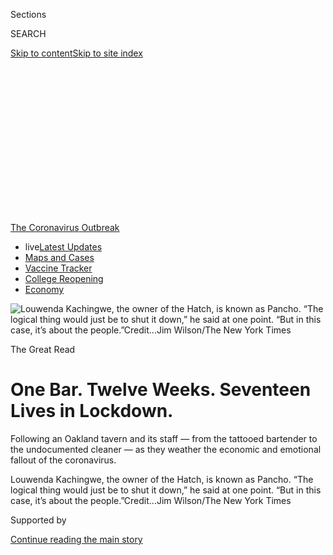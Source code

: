 <div id="app">

<div>

<div>

<div>

<div class="NYTAppHideMasthead css-ikk3s8 e1suatyy0">

<div class="section css-133zg39 e1suatyy2">

<div class="css-eph4ug er09x8g0">

<div class="css-6n7j50">

</div>

<span class="css-1dv1kvn">Sections</span>

<div class="css-10488qs">

<span class="css-1dv1kvn">SEARCH</span>

</div>

[Skip to content](#site-content)[Skip to site
index](#site-index)

</div>

<div class="css-10698na e1huz5gh0">

</div>

</div>

</div>

</div>

<div data-aria-hidden="false">

<div id="site-content" data-role="main">

<div>

<div class="css-1aor85t" style="opacity:0.000000001;z-index:-1;visibility:hidden">

<div class="css-1hqnpie">

<div class="css-epjblv">

<span class="css-17xtcya">[Business](/section/business)</span><span class="css-x15j1o">|</span><span class="css-fwqvlz">One
Bar. Twelve Weeks. Seventeen Lives in
Lockdown.</span>

</div>

<div class="css-k008qs">

<div class="css-1iwv8en">

<span class="css-18z7m18"></span>

<div>

</div>

</div>

<span class="css-1n6z4y">https://nyti.ms/3hhFUy3</span>

<div class="css-1705lsu">

<div class="css-4xjgmj">

<div class="css-4skfbu" data-role="toolbar" data-aria-label="Social Media Share buttons, Save button, and Comments Panel with current comment count" data-testid="share-tools">

  - 
  - 
  - 
  - 
    
    <div class="css-6n7j50">
    
    </div>

  - 
  - 

</div>

</div>

</div>

</div>

</div>

</div>

<div id="NYT_TOP_BANNER_REGION" class="css-11qgg8s">

<div>

<div id="styln-prism-menu-1592847958612" class="section interactive-content interactive-size-medium css-1du2ztb">

<div class="css-17ih8de interactive-body">

<div id="scroll-container" class="css-1gj85ro">

[<span class="styln-title-wrap"><span class="css-1pje3qr">The
Coronavirus</span><span class="css-1pje3qr">
Outbreak</span></span>](https://www.nytimes3xbfgragh.onion/news-event/coronavirus?action=click&pgtype=Article&state=default&region=TOP_BANNER&context=storylines_menu)

  - <span class="css-kqxiym" data-emphasize="true">live</span>[Latest
    Updates](https://www.nytimes3xbfgragh.onion/2020/08/03/world/coronavirus-covid-19.html?action=click&pgtype=Article&state=default&region=TOP_BANNER&context=storylines_menu)
  - [Maps and
    Cases](https://www.nytimes3xbfgragh.onion/interactive/2020/us/coronavirus-us-cases.html?action=click&pgtype=Article&state=default&region=TOP_BANNER&context=storylines_menu)
  - [Vaccine
    Tracker](https://www.nytimes3xbfgragh.onion/interactive/2020/science/coronavirus-vaccine-tracker.html?action=click&pgtype=Article&state=default&region=TOP_BANNER&context=storylines_menu)
  - [College
    Reopening](https://www.nytimes3xbfgragh.onion/2020/08/02/us/covid-college-reopening.html?action=click&pgtype=Article&state=default&region=TOP_BANNER&context=storylines_menu)
  - [Economy](https://www.nytimes3xbfgragh.onion/live/2020/08/03/business/stock-market-today-coronavirus?action=click&pgtype=Article&state=default&region=TOP_BANNER&context=storylines_menu)

</div>

</div>

</div>

</div>

</div>

<div id="fullBleedHeaderContent">

<div class="css-9fsmc8">

![<span class="css-16f3y1r e13ogyst0" data-aria-hidden="true">Louwenda
Kachingwe, the owner of the Hatch, is known as Pancho. “The logical
thing would just be to shut it down,” he said at one point. “But in this
case, it’s about the
people.”</span><span class="css-cnj6d5 e1z0qqy90" itemprop="copyrightHolder"><span class="css-1ly73wi e1tej78p0">Credit...</span><span><span>Jim
Wilson/The New York
Times</span></span></span>](https://static01.graylady3jvrrxbe.onion/images/2020/06/14/business/00virus-hatch/merlin_170816781_2dbce79d-2427-4b1b-9094-8e8441b850db-articleLarge.jpg?quality=75&auto=webp&disable=upscale)

</div>

<div class="css-1pumfk">

<span class="css-10ej3is ezdmqqa0">The Great Read</span>

<div class="css-1vkm6nb ehdk2mb0">

# One Bar. Twelve Weeks. Seventeen Lives in Lockdown.

</div>

Following an Oakland tavern and its staff — from the tattooed bartender
to the undocumented cleaner — as they weather the economic and emotional
fallout of the coronavirus.

</div>

<div class="css-nwzfg5 e1gnum310">

<span class="css-1f9pvn2 business">Louwenda Kachingwe, the owner of the
Hatch, is known as Pancho. “The logical thing would just be to shut it
down,” he said at one point. “But in this case, it’s about the
people.”</span><span class="css-cnj6d5 e1z0qqy90" itemprop="copyrightHolder"><span class="css-1ly73wi e1tej78p0">Credit...</span><span><span>Jim
Wilson/The New York Times</span></span></span>

</div>

<div id="sponsor-wrapper" class="css-1hyfx7x">

<div id="sponsor-slug" class="css-19vbshk">

Supported by

</div>

[Continue reading the main
story](#after-sponsor)

<div id="sponsor" class="ad sponsor-wrapper" style="text-align:center;height:100%;display:block">

</div>

<div id="after-sponsor">

</div>

</div>

<div class="css-1wx1auc e1gnum311">

<div class="css-18e8msd">

<div class="css-vp77d3 epjyd6m0">

<div class="css-hus3qt ey68jwv0" data-aria-hidden="true">

[![Jack
Nicas](https://static01.graylady3jvrrxbe.onion/images/2018/11/26/multimedia/author-jack-nicas/author-jack-nicas-thumbLarge.png
"Jack Nicas")](https://www.nytimes3xbfgragh.onion/by/jack-nicas)

</div>

<div class="css-1baulvz">

By [<span class="css-1baulvz last-byline" itemprop="name">Jack
Nicas</span>](https://www.nytimes3xbfgragh.onion/by/jack-nicas)

</div>

</div>

  - 
    
    <div class="css-ld3wwf e16638kd2">
    
    June 11,
    2020
    
    </div>

  - 
    
    <div class="css-4xjgmj">
    
    <div class="css-d8bdto" data-role="toolbar" data-aria-label="Social Media Share buttons, Save button, and Comments Panel with current comment count" data-testid="share-tools">
    
      - 
      - 
      - 
      - 
        
        <div class="css-6n7j50">
        
        </div>
    
      - 
      - 
    
    </div>
    
    </div>

</div>

</div>

</div>

<div class="section meteredContent css-1r7ky0e" name="articleBody" itemprop="articleBody">

<div class="css-1fanzo5 StoryBodyCompanionColumn">

<div class="css-53u6y8">

OAKLAND, Calif. — Cold beer flowed, soul music played and regulars lined
the redwood bar to order tequila shots and tater tots. No one wore
masks, many hugged, and the staff passed a joint out front.

A scene from a bygone era, it was March 16, the final night before the
nation’s first effective coronavirus lockdown. Hours earlier, officials
across the San Francisco Bay Area had ordered most businesses to close
at midnight for at least three weeks. In response, the staff of the
Hatch, a cozy locals’ bar in downtown Oakland, opened its doors to bring
people together for one last night of drinks — and pay.

Robin Easterbrook, the Hatch’s tattooed manager, served beers and
whiskey to a municipal-bonds trader and a fried-chicken cook, two stools
apart.

“We’re six years running, so hopefully something like this doesn’t wipe
us out,” she said from behind the bar, her dyed orange-and-pink hair
peeking out from a baseball cap. “It’s frustrating, because I don’t have
all the answers to give to our team, other than my word that we’re going
to do our best to make sure that you get taken care of.”

</div>

</div>

<div class="css-1fanzo5 StoryBodyCompanionColumn">

<div class="css-53u6y8">

Behind a curtain, Santos, a 56-year-old Guatemalan immigrant, pressed
burgers to the grill. He and his six children in the Bay Area had all
received word that day that they no longer had jobs. He planned to
return to the three-bedroom house on the outskirts of Oakland that he
shared with 11 family members and stay put. “I want to respect the law,”
he said in Spanish. “But my worry is my rent, food.” The Hatch’s other
cook, Leonardo Garcia, fried fresh tortillas into chips and packed meat
into the freezer for the bar’s sudden hibernation.

</div>

</div>

<div class="css-79elbk" data-testid="photoviewer-wrapper">

<div class="css-z3e15g" data-testid="photoviewer-wrapper-hidden">

</div>

<div class="css-1a48zt4 ehw59r15" data-testid="photoviewer-children">

![<span class="css-16f3y1r e13ogyst0" data-aria-hidden="true">The Hatch
in January. When the bar first opened, it offered a single India pale
ale and a bacon-wrapped hot dog. Both are still on the
menu.</span><span class="css-cnj6d5 e1z0qqy90" itemprop="copyrightHolder"><span class="css-1ly73wi e1tej78p0">Credit...</span><span>Jim
Wilson/The New York
Times</span></span>](https://static01.graylady3jvrrxbe.onion/images/2020/06/14/business/00virus-hatch2/00virus-hatch2-articleLarge.jpg?quality=75&auto=webp&disable=upscale)

</div>

</div>

<div class="css-1fanzo5 StoryBodyCompanionColumn">

<div class="css-53u6y8">

Shelter-in-place orders in the United States and beyond have forced
millions of businesses to close, some for good. Amid that loss, there
are countless stories of the places that people loved and that made
their communities special — like my local watering hole, the Hatch.

It’s a laid-back melting pot of a bar, where the art is abundant and the
cans of Tecate are $3. The night before the lockdown, I persuaded the
staff to share their finances and lives over the next three months.

On that Monday night, Kenny Bloom, a bartender, was fairly zen. “Am I
worried? Of course I’m worried. Is it the end of the world, though? No,”
he said. “If society crashes, whatever. We’ll rebuild it.” Antoine
Towers, the bouncer, was more fatalistic. He forecast riots. “Three
weeks of not making any money?” he said, standing outside the bar.
“People are going to do what they have to do.”

</div>

</div>

<div class="css-1fanzo5 StoryBodyCompanionColumn">

<div class="css-53u6y8">

Not all of the bar’s 17 employees were there for the impromptu farewell
party. Abel Oleson, another bartender, had served drinks that afternoon
but was now quarantined inside his home, worried about his asthma and
nearly empty bank account. Maria, an undocumented immigrant who cleaned
the Hatch each morning, was already in bed, set to awake around dawn for
a final scrubbing of the floors.

Eventually, the owner entered. Wearing a black beanie over his
dreadlocks, Louwenda Kachingwe, known to everyone as Pancho, looked
relaxed as he greeted customers and employees with a broad smile. Then
he started to do some math. The rent was $6,200, and two days earlier,
he had agreed to take on the $2,600 lease next door for a long-planned
sister bar.

“I know,” he said. “It’s a problem.” He burst out in nervous laughter.

“Are we laughing, or are we crying?” Ms. Easterbrook asked.

“That’s the crying laugh,” he replied.

On a scale of one to 10, Mr. Kachingwe said, his anxiety about the bar’s
future was a nine. “Three weeks is doable. But what I’ve been told is,
it’s probably realistically eight weeks,” he said. “If it’s eight weeks,
then I’m just like: How does anyone survive
that?”

## ‘Closed mouths don’t get fed’

</div>

</div>

<div class="css-79elbk" data-testid="photoviewer-wrapper">

<div class="css-z3e15g" data-testid="photoviewer-wrapper-hidden">

</div>

<div class="css-1a48zt4 ehw59r15" data-testid="photoviewer-children">

<div class="css-1xdhyk6 erfvjey0">

<span class="css-1ly73wi e1tej78p0">Image</span>

<div class="css-zjzyr8">

<div data-testid="lazyimage-container" style="height:257.77777777777777px">

</div>

</div>

</div>

<span class="css-16f3y1r e13ogyst0" data-aria-hidden="true">Robin
Easterbrook, center, and Mr. Kachingwe, right, board up the bar on March
17.</span><span class="css-cnj6d5 e1z0qqy90" itemprop="copyrightHolder"><span class="css-1ly73wi e1tej78p0">Credit...</span><span>Jim
Wilson/The New York Times</span></span>

</div>

</div>

<div class="css-1fanzo5 StoryBodyCompanionColumn">

<div class="css-53u6y8">

The Hatch used to be a Hawaiian barbecue joint with orange carpets. “It
was nasty,” Mr. Kachingwe said. He leased it anyway, tore out the
carpets and built wooden tables and benches with some friends.

The Hatch opened in November 2014, a side-street hideaway just off
Oakland’s main drag. It offered a single India pale ale ** and a
bacon-wrapped hot dog. (Both are still on the menu.) Customers drank out
of red Solo cups and sat on chairs borrowed from a restaurant down the
street. Mr. Kachingwe slept on a couch upstairs.

</div>

</div>

<div class="css-1fanzo5 StoryBodyCompanionColumn">

<div class="css-53u6y8">

Mr. Kachingwe, 40, was used to risks. His childhood took him from
Chegutu, a village in Zimbabwe without electricity, to Coralville, Iowa,
where his stepfather had gotten a job as a professor when he was 10.
Fifteen years later, he moved to San Francisco and ended up managing a
popular Senegalese spot known for its dance floor. (The owner promoted
him because he didn’t drink.) Eventually he thought owning his own place
would give him more time to play guitar and write screenplays (wrong),
so he looked to Oakland.

“The first goal was completely selfish,” he said. “And then immediately,
you realize it has nothing to do with you.”

The Hatch grew into a community hub*.* The narrow two-story bar,
jacketed in reclaimed fence boards and local art, became a hangout for
the city’s artists, musicians and writers, as well as waiters,
bartenders and baristas. Upstairs were free comedy and rap shows, and
Mr. Kachingwe hung a bedsheet to project obscure movies. The success
helped drive sales from about $250,000 in its first year to more than
$700,000 in
2019.

<div id="NYT_MAIN_CONTENT_1_REGION" class="css-9tf9ac">

<div>

<div id="styln-covid-updates-markets" class="section interactive-content interactive-size-medium css-1ftcdic">

<div class="css-17ih8de interactive-body">

<div id="styln-briefing-block">

<div class="briefing-block-header-section">

# [Latest Updates: Economy](https://www.nytimes3xbfgragh.onion/live/2020/08/03/business/stock-market-today-coronavirus?action=click&pgtype=Article&state=default&region=MAIN_CONTENT_1&context=storylines_live_updates)

</div>

<div class="briefing-block-lb-items">

<div class="briefing-block-update-time">

[11h
ago](https://www.nytimes3xbfgragh.onion/live/2020/08/03/business/stock-market-today-coronavirus?action=click&pgtype=Article&state=default&region=MAIN_CONTENT_1&context=storylines_live_updates#the-chicago-fed-president-says-its-up-to-congress-to-save-the-economy)

</div>

<div>

[The Chicago Fed president says it’s up to Congress to save the
economy.](https://www.nytimes3xbfgragh.onion/live/2020/08/03/business/stock-market-today-coronavirus?action=click&pgtype=Article&state=default&region=MAIN_CONTENT_1&context=storylines_live_updates#the-chicago-fed-president-says-its-up-to-congress-to-save-the-economy)

</div>

<div class="briefing-block-update-time">

[11h
ago](https://www.nytimes3xbfgragh.onion/live/2020/08/03/business/stock-market-today-coronavirus?action=click&pgtype=Article&state=default&region=MAIN_CONTENT_1&context=storylines_live_updates#faa-says-boeing-has-effectively-mitigated-defects-in-the-737-max)

</div>

<div>

[F.A.A. says Boeing has ‘effectively mitigated’ defects in the 737
Max.](https://www.nytimes3xbfgragh.onion/live/2020/08/03/business/stock-market-today-coronavirus?action=click&pgtype=Article&state=default&region=MAIN_CONTENT_1&context=storylines_live_updates#faa-says-boeing-has-effectively-mitigated-defects-in-the-737-max)

</div>

<div class="briefing-block-update-time">

[14h
ago](https://www.nytimes3xbfgragh.onion/live/2020/08/03/business/stock-market-today-coronavirus?action=click&pgtype=Article&state=default&region=MAIN_CONTENT_1&context=storylines_live_updates#small-businesses-got-emergency-loans-but-not-what-they-expected)

</div>

<div>

[Small businesses got emergency loans, but not what they
expected.](https://www.nytimes3xbfgragh.onion/live/2020/08/03/business/stock-market-today-coronavirus?action=click&pgtype=Article&state=default&region=MAIN_CONTENT_1&context=storylines_live_updates#small-businesses-got-emergency-loans-but-not-what-they-expected)

</div>

</div>

<div class="briefing-block-footer">

<div class="briefing-block-footer-meta">

[See more
updates](https://www.nytimes3xbfgragh.onion/live/2020/08/03/business/stock-market-today-coronavirus?action=click&pgtype=Article&state=default&region=MAIN_CONTENT_1&context=storylines_live_updates)

</div>

<div class="briefing-block-briefinglinks">

<span>More live coverage:</span>
[Global](https://www.nytimes3xbfgragh.onion/2020/08/03/world/coronavirus-covid-19.html?action=click&pgtype=Article&state=default&region=MAIN_CONTENT_1&context=storylines_live_updates)

</div>

</div>

</div>

</div>

</div>

</div>

</div>

Now — on March 17, a Tuesday — Mr. Kachingwe and Ms. Easterbrook were
packing up the booze and boarding up the windows. On top of the $8,800
in rent, an advertising contract with Yelp was $1,000 a month. The
point-of-sale system was $284. Cable and internet, $180. The alarm
system, $165. Ms. Easterbrook poured a beer and then remembered that the
six tapped kegs would also soon go flat — another $1,200. “We’re about
to find out what we can and can’t pay for,” Mr. Kachingwe said.

Within days, he had a creative plan for survival: Use the Hatch’s tiny
kitchen to cater meals for a government operations hub a few miles away.
He had already met with city officials.

“We have a saying that closed mouths don’t get fed,” he said. “My main
goal is just trying to figure out how we can possibly, one, survive, and
two, get people anything in their pockets.”

A few days later, Mr. Kachingwe said the catering idea was looking
unlikely. But he had a new plan: The Hatch would become a takeout joint.
“We’re going to see what it looks like,” Mr. Kachingwe said. “Because I
have no
clue.”

</div>

</div>

<div class="css-1fanzo5 StoryBodyCompanionColumn">

<div class="css-53u6y8">

## ‘Bien, gracias a Dios’

</div>

</div>

<div class="css-79elbk" data-testid="photoviewer-wrapper">

<div class="css-z3e15g" data-testid="photoviewer-wrapper-hidden">

</div>

<div class="css-1a48zt4 ehw59r15" data-testid="photoviewer-children">

<div class="css-1xdhyk6 erfvjey0">

<span class="css-1ly73wi e1tej78p0">Image</span>

<div class="css-zjzyr8">

<div data-testid="lazyimage-container" style="height:257.77777777777777px">

</div>

</div>

</div>

<span class="css-16f3y1r e13ogyst0" data-aria-hidden="true">Santos lives
with 11 family members. He and his six children in the Bay Area all
received word they lost their jobs on the same
day.</span><span class="css-cnj6d5 e1z0qqy90" itemprop="copyrightHolder"><span class="css-1ly73wi e1tej78p0">Credit...</span><span>Jim
Wilson/The New York Times</span></span>

</div>

</div>

<div class="css-1fanzo5 StoryBodyCompanionColumn">

<div class="css-53u6y8">

Santos is the sort of man who blesses you when he meets you. “Que Dios
te bendiga,” he says. When you ask him how he is, he often replies,
“Bien, gracias a Dios.” And when you part ways, he offers another
blessing for the road.

By early April, weeks into joblessness, he was still optimistic. He had
begun taking morning walks in the hills and leading nightly family
prayer circles. “Almost every day, we are praying that God takes
control,” said Santos, who asked to be identified only by his first name
because of his family’s immigration status.

God had carried him through difficult times before, he said. His first
five years in the United States were spent working 70 hours a week in a
buffet for less than $5 an hour and a bed in a house crammed with
colleagues. After authorities raided the place for human trafficking, he
lost his job and his home. Eventually he found dishwashing work and
welcomed four of his children to the United States from Guatemala.

In 2016, he began working the grill at the Hatch and settled in there,
making roughly $2,500 a month. He sent a slice of his pay to his wife
and remaining two children in Guatemala, whom he hasn’t seen in 12
years. Last year, he won legal residence. Life had been improving.

Now he wasn’t sure if he could pay rent. When I visited him one day in
early April at the three-bedroom house beneath elevated train tracks
that he shared with four children and seven grandchildren, he swung open
the iron security gate, wiped his bleary eyes and smiled to reveal his
missing teeth.

Standing in the driveway, amid scattered children’s toys and bags of
empty cans collected from the Hatch, he said the family had just barely
made their $2,860 rent for March, plus about $500 more for utilities. He
and his children had applied for jobs at a recycling plant and a
tortilla-chip factory, but were turned away. “We are OK right now,
assuming this ends in a week or two,” he said. “But if this goes on
longer, then it really worries me.”

</div>

</div>

<div class="css-1fanzo5 StoryBodyCompanionColumn">

<div class="css-53u6y8">

I asked him if he had any questions. He hesitated. If it wasn’t too much
trouble, he said before blessing me, did I know of any place that was
hiring?

## ‘Right now our worry is financial’

</div>

</div>

<div class="css-79elbk" data-testid="photoviewer-wrapper">

<div class="css-z3e15g" data-testid="photoviewer-wrapper-hidden">

</div>

<div class="css-1a48zt4 ehw59r15" data-testid="photoviewer-children">

<div class="css-1xdhyk6 erfvjey0">

<span class="css-1ly73wi e1tej78p0">Image</span>

<div class="css-zjzyr8">

<div data-testid="lazyimage-container" style="height:257.77777777777777px">

</div>

</div>

</div>

<span class="css-16f3y1r e13ogyst0" data-aria-hidden="true">Maria on her
porch. She lost her job as the Hatch’s cleaner just as her back pain got
worse.</span><span class="css-cnj6d5 e1z0qqy90" itemprop="copyrightHolder"><span class="css-1ly73wi e1tej78p0">Credit...</span><span>Jim
Wilson/The New York Times</span></span>

</div>

</div>

<div class="css-1fanzo5 StoryBodyCompanionColumn">

<div class="css-53u6y8">

A few miles away, Maria, the Hatch’s cleaner, was having a more
difficult start. Her nagging back pain had sharpened, and at times, she
couldn’t walk. She started paying for $100 chiropractor sessions, a
service not covered by her health insurance, cutting sharply into her
slim savings. (We agreed to publish only her first name because of her
immigration status.)

Like Santos, Maria and her husband have scraped by since they arrived in
the Bay Area from Coeneo, a small town in Mexico, in 1998. Her husband
labored in the smoky kitchens of cramped East Bay restaurants, working
under fake $20 documents, while she collected bottles and cans and
raised their children.

Since 2016, Maria, 55, has taken the 7 a.m. bus to the Hatch to clean,
earning sometimes $400 a week, or about $20,000 a year. (Her husband
sometimes helped her, but was otherwise unemployed.) The family could
hardly afford life before the virus. Their share of the monthly rent
costs $1,000; Maria’s stepdaughter, who works at a Toyota dealership,
has helped keep them afloat.

“Right now our worry is financial. To pay the rent, to pay the bills, to
buy food,” Maria said in Spanish. “Because the diseases themselves,
thank God, haven’t touched us yet.”

</div>

</div>

<div class="css-79elbk" data-testid="photoviewer-wrapper">

<div class="css-z3e15g" data-testid="photoviewer-wrapper-hidden">

</div>

<div class="css-1a48zt4 ehw59r15" data-testid="photoviewer-children">

<div class="css-1xdhyk6 erfvjey0">

<span class="css-1ly73wi e1tej78p0">Image</span>

<div class="css-zjzyr8">

<div data-testid="lazyimage-container" style="height:580px">

</div>

</div>

</div>

<span class="css-16f3y1r e13ogyst0" data-aria-hidden="true">Abel Oleson,
a bartender at the Hatch, was worried about his asthma and empty bank
account as the lockdown
began.</span><span class="css-cnj6d5 e1z0qqy90" itemprop="copyrightHolder"><span class="css-1ly73wi e1tej78p0">Credit...</span><span>Jim
Wilson/The New York Times</span></span>

</div>

</div>

<div class="css-1fanzo5 StoryBodyCompanionColumn">

<div class="css-53u6y8">

Mr. Oleson, the bartender, was also struggling. After a grocery run and
a $270 late phone bill, he said he had just $20 to his name and plenty
more in debt. His girlfriend had left her job at a marijuana dispensary,
in part to protect Mr. Oleson, who worried his asthma put him at
particular risk of the virus. “I’m completely broke,” he said, adding an
expletive. “This couldn’t have come at a worse time.”

</div>

</div>

<div class="css-1fanzo5 StoryBodyCompanionColumn">

<div class="css-53u6y8">

Mr. Oleson, 34 and from Portland, Ore., is the kind of hipster who plays
1970s soul vinyls during his DJ sets but wears 1980s metal shirts around
town. When we met, he had a bushy beard beneath his mask and lots of
tattoos he couldn’t explain. “No story,” he said, when I asked him about
a goat head spitting fire on his triceps.

He took home roughly $2,000 a month at the Hatch and spent about half on
rent and bills. When the lockdown began, he immediately filed for
unemployment and food stamps. Mr. Oleson said he also felt lucky to have
another safety net: his sister. She could lend him more money if needed;
she was already doing his laundry and had sewn him a mask. “By May,
hopefully it’ll swing back,” he said, “and I’ll only be a couple
thousand in
debt.”

## ‘The logical thing would just be to shut it down’

</div>

</div>

<div class="css-79elbk" data-testid="photoviewer-wrapper">

<div class="css-z3e15g" data-testid="photoviewer-wrapper-hidden">

</div>

<div class="css-1a48zt4 ehw59r15" data-testid="photoviewer-children">

<div class="css-1xdhyk6 erfvjey0">

<span class="css-1ly73wi e1tej78p0">Image</span>

<div class="css-zjzyr8">

<div data-testid="lazyimage-container" style="height:257.77777777777777px">

</div>

</div>

</div>

<span class="css-16f3y1r e13ogyst0" data-aria-hidden="true">Starting an
experiment:
Takeout.</span><span class="css-cnj6d5 e1z0qqy90" itemprop="copyrightHolder"><span class="css-1ly73wi e1tej78p0">Credit...</span><span>Jim
Wilson/The New York Times</span></span>

</div>

</div>

<div class="css-1fanzo5 StoryBodyCompanionColumn">

<div class="css-53u6y8">

Takeout, it turns out, is not so easy. To start, the Hatch didn’t have a
phone, so Mr. Kachingwe posted his cell on the website. He and Ms.
Easterbrook had to scour stores to find takeout containers, beer
growlers and Mason jars for to-go cocktails. Their point-of-sale system
couldn’t handle internet orders, so they contracted with a new company,
which required building an online menu. One weekday in late March, I
walked into the bar to find Ms. Easterbrook hunched over her laptop,
painstakingly adding custom sauce options for all the varieties of
chicken wings.

Yelp, the online-review site, locked them out because of an overdue
bill, so they couldn’t alert prospective customers. The refrigerator
broke. And finally, there was what to do about [the delivery
apps](https://www.nytimes3xbfgragh.onion/2020/06/09/technology/delivery-apps-restaurants-fees-virus.html).

UberEats, Grubhub, DoorDash, Postmates and Caviar have long been
operating what many restaurant owners describe as parasitic businesses.
According to the restaurant industry, they intercept customers and then
take roughly 30 percent of the sale for facilitating the online order
and delivery. The apps says they provide restaurants with customers they
wouldn’t otherwise have.

</div>

</div>

<div class="css-1fanzo5 StoryBodyCompanionColumn">

<div class="css-53u6y8">

Mr. Kachingwe considered the apps’ 30 percent cut and decided to go it
alone, calling it “a moral stand.” He bet that the Hatch could generate
enough business with Instagram posts, fliers in nearby condo buildings
and the loyalty of its regulars. He would run the deliveries himself.

On March 28, two weeks after the lockdown began, the Hatch opened again
for business. Ms. Easterbrook manned the empty bar to make Mason-jar
margaritas and pack orders while Santos and Mr. Garcia split days on the
grill.

In the first week, the Hatch received nine orders for $369. I was one of
them.

I asked Mr. Kachingwe how he felt about his decision. “Honestly, pretty
good,” he said. He knew business would be slow at first. “Next week
should be better.
Right?”

</div>

</div>

<div class="css-79elbk" data-testid="photoviewer-wrapper">

<div class="css-z3e15g" data-testid="photoviewer-wrapper-hidden">

</div>

<div class="css-1a48zt4 ehw59r15" data-testid="photoviewer-children">

<div class="css-1xdhyk6 erfvjey0">

<span class="css-1ly73wi e1tej78p0">Image</span>

<div class="css-zjzyr8">

<div data-testid="lazyimage-container" style="height:279.0444444444444px">

</div>

</div>

</div>

<span class="css-16f3y1r e13ogyst0" data-aria-hidden="true">The Hatch
tried to avoid working with delivery apps by promoting its takeout
service on Instagram. It didn’t work. (And no, that’s not a real
mustache.)</span>

</div>

</div>

<div class="css-1fanzo5 StoryBodyCompanionColumn">

<div class="css-53u6y8">

Five days went by, and I watched the Hatch’s Instagram account post
increasingly desperate pitches. There were mentions of free delivery,
Taco Tuesdays, [Tiger
King](https://www.nytimes3xbfgragh.onion/2020/04/02/arts/television/tiger-king-style.html)
tie-ins and eventually just a shot of Ms. Easterbrook waiting, bored, by
the phone.

I called Mr. Kachingwe back. He was signing up with Grubhub. Ms.
Easterbrook had canvassed other restaurants and convinced him. “She’s
like, ‘Everybody’s in the same boat. They hate it. They don’t want to do
it. But what is the choice?’” Mr. Kachingwe recounted. He asked me to
hold; he was getting a drive-through coronavirus test. (Negative.)

Grubhub quickly caused sales to climb, but it wasn’t enough to cover
overhead and payroll. The Hatch brought in about $3,250 in April and
$1,500 in May. Before the virus, the bar averaged roughly $70,000 a
month. By May, Mr. Kachingwe had burned through roughly $20,000 in
emergency funds and another $20,000 of his personal money. “The logical
thing would just be to shut it down,” he said. “But in this case, it’s
about the people.”

</div>

</div>

<div class="css-1fanzo5 StoryBodyCompanionColumn">

<div class="css-53u6y8">

## ‘I couldn’t stand the pain anymore’

When I met Maria at her Oakland home on May 1, her husband pushed her to
the door in a chair. She could no longer afford the chiropractor, and
now she couldn’t walk. When she rose for a moment, her face twisted. A
week earlier, she had gone to the emergency room. “I couldn’t stand the
pain anymore,” she said in Spanish. “It grabs me and, for a few seconds,
won’t even let me move.” The doctor gave her pain pills, and ordered
more tests. While she talked, her 18-year-old daughter sat at her feet,
looking at the floor.

Weeks earlier, on the phone, Maria had broken into tears telling me
that, to pay rent, she spent the $800 she had been saving for her
daughter’s high-school graduation gift. After that, she stopped
answering my calls and texts for a while. Eventually she got back in
touch and explained her silence: She had stopped paying the phone bill.

On that call, I asked her if she had enough to eat. Her voice choked.
“I’m sorry,” she said. “It’s very, very difficult.”

The situation was also getting dire at Santos’s home. He had returned to
the Hatch, but was only notching 15 hours a week at most. The roughly
$225 each week barely helped the family make April rent, but now May was
uncertain.

His children kept applying for jobs but hadn’t gotten callbacks. He
stopped paying his car insurance. They cut back on meat and began going
to a nearby food bank. Their meals were simple, like eggs and beans.
Someone from his grandchildren’s school called and wondered why the
children weren’t attending virtual classes. That answer was easy, Santos
said. The family doesn’t have a computer.

They continued to pray each night. “Humanity has reached an extreme that
has offended God. So we ask for mercy,” he recited to
me.

</div>

</div>

<div class="css-79elbk" data-testid="photoviewer-wrapper">

<div class="css-z3e15g" data-testid="photoviewer-wrapper-hidden">

</div>

<div class="css-1a48zt4 ehw59r15" data-testid="photoviewer-children">

<div class="css-1xdhyk6 erfvjey0">

<span class="css-1ly73wi e1tej78p0">Image</span>

<div class="css-zjzyr8">

<div data-testid="lazyimage-container" style="height:257.77777777777777px">

</div>

</div>

</div>

<span class="css-16f3y1r e13ogyst0" data-aria-hidden="true">Santos
prepares onion rings. The takeout business brought him back to work, but
only for 15 hours a week. He was still unsure he could make
rent.</span><span class="css-cnj6d5 e1z0qqy90" itemprop="copyrightHolder"><span class="css-1ly73wi e1tej78p0">Credit...</span><span>Jim
Wilson/The New York Times</span></span>

</div>

</div>

<div class="css-1fanzo5 StoryBodyCompanionColumn">

<div class="css-53u6y8">

A month earlier, the federal government had approved $2.2 trillion in
stimulus funds, but Santos and Maria were not caught by the safety net.
Santos and his children were ineligible for unemployment and stimulus
payments because of their immigration and tax statuses. Maria, as an
undocumented immigrant, also did not qualify.

Maria lamented that she paid taxes like legal residents but had few of
their rights. President Trump “describes us as thieves but that isn’t
the case,” she said. “We are working people. We are people who want to
provide for our family.”

California officials were offering $500 payments for undocumented
immigrants, but to Maria, they would simply complicate her effort to
become a citizen. “It’s not worth the trouble,” she said. “Tell Trump if
you see him that we’re starving, and he is at his heart’s content at
home.”

Mr. Oleson, on the other hand, had landed softly. On April 7, three
weeks after the lockdown began, he received his first unemployment
check, at $421 a week. “That’ll at least help me pay my rent,” he said.
A week later, the federal stimulus funds arrived; he received the $1,200
lump sum, and his unemployment checks started including an extra $600 a
week. “I’m ecstatic,” he said. “It’s nice to see that shit actually
works.”

He was now making more than $1,000 a week, roughly double his pay at the
Hatch. He planned to replace his broken laptop and pay off debts, though
he admitted he was eyeing a new TV, too. “I want to be relatively
cautious and not just like go nuts right now,” he said, “which I’m very
tempted to
do.”

</div>

</div>

<div>

</div>

<div class="css-1fanzo5 StoryBodyCompanionColumn">

<div class="css-53u6y8">

## ‘The clock is ticking’

</div>

</div>

<div class="css-79elbk" data-testid="photoviewer-wrapper">

<div class="css-z3e15g" data-testid="photoviewer-wrapper-hidden">

</div>

<div class="css-1a48zt4 ehw59r15" data-testid="photoviewer-children">

<div class="css-1xdhyk6 erfvjey0">

<span class="css-1ly73wi e1tej78p0">Image</span>

<div class="css-zjzyr8">

<div data-testid="lazyimage-container" style="height:257.77777777777777px">

</div>

</div>

</div>

<span class="css-16f3y1r e13ogyst0" data-aria-hidden="true">Ms.
Easterbrook staging food for a photo shoot for the Hatch’s new
website.</span><span class="css-cnj6d5 e1z0qqy90" itemprop="copyrightHolder"><span class="css-1ly73wi e1tej78p0">Credit...</span><span>Jim
Wilson/The New York Times</span></span>

</div>

</div>

<div class="css-1fanzo5 StoryBodyCompanionColumn">

<div class="css-53u6y8">

More than a month after the Hatch first closed its door, Mr. Kachingwe’s
catering idea had fallen apart, the takeout business was bleeding money,
and local officials were hinting that the bar wouldn’t be welcoming back
customers anytime soon.

New rules for bars were expected to require six feet between most
customers. At the Hatch, there is not much more than six feet from the
bar to the back wall. “With that, we can’t operate,” Mr. Kachingwe said.
“That’s not even realistic.”

But Mr. Kachingwe was focusing his attention on a possible lifeline: The
stimulus package. Since the federal government announced $349 billion in
forgivable loans for small businesses, Mr. Kachingwe had been
researching how to apply. “We’ve got to find a way to make this work
because people are depending on us, not just for financial stability,
but emotional health,” he said. He knew his employees’ rent and food
bills were piling up. “The clock is ticking,” he said.

He applied with JPMorgan Chase as soon as he could, starting a
maddening, weeklong back-and-forth that resulted in his first
application not going through and his second getting rejected because it
was too late. Mr. Kachingwe was never able to get a person on the phone,
while the banks’ [richest clients received white-glove
service](https://www.nytimes3xbfgragh.onion/2020/04/22/business/sba-loans-ppp-coronavirus.html).

He rushed to apply with another lender, this time a start-up called
Lendio. “If we got it, then we would be OK,” he said. “But without it,
then it just falls on me to finance everything.”

Then he saw the headlines: The federal money had run out. Later that
day, his typically bright outlook had darkened. “I’m doing terrible,” he
said. “It’s such a mess.”

Several hours later, he sent me a text showing an email from Lendio. The
email began by noting that the federal funds had been exhausted. Then it
went on. “Good news\! Your application has been accepted,” it said.
“This means funds have been reserved for you.” He sent me crying
emojis.

</div>

</div>

<div class="css-79elbk" data-testid="photoviewer-wrapper">

<div class="css-z3e15g" data-testid="photoviewer-wrapper-hidden">

</div>

<div class="css-1a48zt4 ehw59r15" data-testid="photoviewer-children">

<div class="css-1xdhyk6 erfvjey0">

<span class="css-1ly73wi e1tej78p0">Image</span>

<div class="css-zjzyr8">

<div data-testid="lazyimage-container" style="height:255.84444444444446px">

</div>

</div>

</div>

<span class="css-16f3y1r e13ogyst0" data-aria-hidden="true">“If we got
it, then we would be OK,” Mr. Kachingwe said of stimulus funds. “But
without it, then it just falls on me to finance
everything.”</span><span class="css-cnj6d5 e1z0qqy90" itemprop="copyrightHolder"><span class="css-1ly73wi e1tej78p0">Credit...</span><span>Jim
Wilson/The New York Times</span></span>

</div>

</div>

<div class="css-1fanzo5 StoryBodyCompanionColumn">

<div class="css-53u6y8">

On May 15, four weeks later, I peered through the Hatch’s window as I
waited for Mr. Kachingwe. The bar that two months earlier had buzzed
with people was now cluttered with power cables, kitchen gear and other
oddities, like a disco ball, a motorcycle fender and a broken fence
board on which someone had scrawled, “Your girl smells like cat food.”

Mr. Kachingwe double parked his Prius (his other ride is a motorcycle)
and let me inside, his dreadlocks held back by a gray ninja headband.
“We got the money,” he said as he sat down on a stool, “and it’s a
nightmare.”

To make the $72,500 loan forgivable, he had to spend it all in eight
weeks, including three-quarters of it on payroll. Yet he had few workers
to pay. Some employees, like Mr. Oleson, were loath to lose their
unemployment checks. And Mr. Kachingwe wasn’t sure if he could pay
himself. “I can’t get anyone to take this money,” he said.

That wasn’t entirely true; some of his workers would have been happy to
take a fat paycheck. In reality, Mr. Kachingwe was worried about handing
out the government’s money and then being on the hook. If he didn’t
spend the funds precisely to the government’s specification — and have
the receipts to prove it — he would have a new pile of debt on top of
his failing business.

“It’s one thing to spend my personal money, but it’s another to spend
$73,000 of the government’s money and have to pay it back,” he said.
“This can ruin people.”

## ‘We can say we did everything we could’

When I called Maria after Memorial Day, her husband answered. “She will
call you back,” he told me in Spanish. “We’re at the hospital.” After
she returned home a week later, she shared the bad news: Doctors had
found cancer in her hip. She was getting more tests and was unsure how
much treatment her insurance would cover. She had decided to take one of
the $500 checks for undocumented California residents but, after dozens
of calls, she couldn’t get through on the government hotline. “It’s
always busy,” she said.

</div>

</div>

<div class="css-1fanzo5 StoryBodyCompanionColumn">

<div class="css-53u6y8">

Santos had become difficult to reach, and when I did, he was stressed.
His doctor was urging him to undergo surgery on a painful hernia in his
abdomen, and his family didn’t pay the rent due on June 1. “I can’t say
what’s going to happen,” he said.

Even Mr. Oleson, relatively flush, was struggling. He has long suffered
from depression, and the money hadn’t rid him of anxiety. “It’s a very
easy time to get depressed,” he said. Then, over Memorial Day weekend,
he learned that his mother had colon cancer. He wanted to fly to New
Mexico to see her, but was nervous about the virus. “Life still goes on
in the pandemic,” he said. “I guess no other traumas stop.” (Days later,
I spotted him hoisting a sign at a downtown protest.)

Finally, Mr. Kachingwe told me that someone had broken into the Hatch
and stolen $19,000 worth of stuff, including laptops, liquor and a bike.
“It happens,” he said. But at least the Hatch was spared any damage from
looters during the first nights of demonstrations against racism and
police brutality. Mr. Kachingwe had put up a sign identifying it as a
black-owned business. The Money Mart across the street was destroyed.
(On Sunday, Mr. Kachingwe and Ms. Easterbrook helped organize neighbors
[to paint the words “Black Lives Matter” on the
pavement](https://www.youtube.com/watch?v=Os8jt3AFWz4&feature=youtu.be)
outside the bar and down three city
blocks.)

</div>

</div>

<div class="css-79elbk" data-testid="photoviewer-wrapper">

<div class="css-z3e15g" data-testid="photoviewer-wrapper-hidden">

</div>

<div class="css-1a48zt4 ehw59r15" data-testid="photoviewer-children">

<div class="css-1xdhyk6 erfvjey0">

<span class="css-1ly73wi e1tej78p0">Image</span>

<div class="css-zjzyr8">

<div data-testid="lazyimage-container" style="height:257.77777777777777px">

</div>

</div>

</div>

<span class="css-16f3y1r e13ogyst0" data-aria-hidden="true">Painting
“Black Lives Matter” on the street outside the
Hatch.</span><span class="css-cnj6d5 e1z0qqy90" itemprop="copyrightHolder"><span class="css-1ly73wi e1tej78p0">Credit...</span><span>Jim
Wilson/The New York Times</span></span>

</div>

</div>

<div class="css-1fanzo5 StoryBodyCompanionColumn">

<div class="css-53u6y8">

Mr. Kachingwe had a final plan to save the business. The planned sister
bar next door would become a flower shop that also sold beers to go.
(Ms. Easterbrook is a trained florist.) As for the Hatch, [new
rules](https://covid19.ca.gov/pdf/guidance-restaurants-bars.pdf)
effectively blocked it from opening to customers this summer, so Mr.
Kachingwe built a takeout window into the kitchen, found an ice-cream
supplier and bought four slushie machines. Then he secured a verbal
commitment from the city to close the street to most vehicles, allowing
him to move tables outside for customers. The plan seemed firmer than
his previous ideas.

“At the very least, we can say that we did everything that we could,”
said Mr. Kachingwe, who decided last week that he would use the federal
loan.

“At some point in time, the Hatch would have had to close,” he added.
“The fact that people had a chance to relax here and escape from
whatever problems they were having — to me, that’s a victory.”

Reporting was contributed by Kirla Oyola-Seal and Sonia Duarte Nicas.

</div>

</div>

<div>

</div>

</div>

<div>

</div>

<div>

</div>

<div>

</div>

<div>

<div id="bottom-wrapper" class="css-1ede5it">

<div id="bottom-slug" class="css-l9onyx">

Advertisement

</div>

[Continue reading the main
story](#after-bottom)

<div id="bottom" class="ad bottom-wrapper" style="text-align:center;height:100%;display:block;min-height:90px">

</div>

<div id="after-bottom">

</div>

</div>

</div>

</div>

</div>

## Site Index

<div>

</div>

## Site Information Navigation

  - [© <span>2020</span> <span>The New York Times
    Company</span>](https://help.nytimes3xbfgragh.onion/hc/en-us/articles/115014792127-Copyright-notice)

<!-- end list -->

  - [NYTCo](https://www.nytco.com/)
  - [Contact
    Us](https://help.nytimes3xbfgragh.onion/hc/en-us/articles/115015385887-Contact-Us)
  - [Work with us](https://www.nytco.com/careers/)
  - [Advertise](https://nytmediakit.com/)
  - [T Brand Studio](http://www.tbrandstudio.com/)
  - [Your Ad
    Choices](https://www.nytimes3xbfgragh.onion/privacy/cookie-policy#how-do-i-manage-trackers)
  - [Privacy](https://www.nytimes3xbfgragh.onion/privacy)
  - [Terms of
    Service](https://help.nytimes3xbfgragh.onion/hc/en-us/articles/115014893428-Terms-of-service)
  - [Terms of
    Sale](https://help.nytimes3xbfgragh.onion/hc/en-us/articles/115014893968-Terms-of-sale)
  - [Site
    Map](https://spiderbites.nytimes3xbfgragh.onion)
  - [Help](https://help.nytimes3xbfgragh.onion/hc/en-us)
  - [Subscriptions](https://www.nytimes3xbfgragh.onion/subscription?campaignId=37WXW)

</div>

</div>

</div>

</div>

